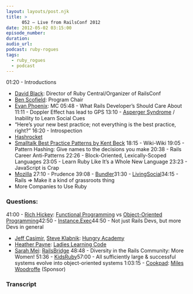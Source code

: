 ```yaml
---
layout: layouts/post.njk
title: >
      052 – Live from RailsConf 2012
date: 2012-05-02 03:15:00
episode_number: 
duration: 
audio_url: 
podcast: ruby-rogues
tags: 
  - ruby_rogues
  - podcast
---
```


01:20 - Introductions

- [David Black](https://twitter.com/david_a_black):&nbsp;Director of Ruby Central/Organizer of RailsConf
- [Ben Scofield](https://twitter.com/bscofield):&nbsp;Program Chair
- [Evan Phoenix](https://twitter.com/evanphx):&nbsp;MC
05:48 -&nbsp;What Rails Developer’s Should Care About 11:11 - Doppler Effect has lead to GPS 13:10 - [Asperger Syndrome](http://en.wikipedia.org/wiki/Asperger_syndrome) / Inability to Learn Social Cues
- “Here’s your new best practice; not everything is the best practice, right?”
16:20 - Introspection
- [Hashrocket](http://hashrocket.com/)
- [Smalltalk Best Practice Patterns by Kent Beck](http://www.amazon.com/Smalltalk-Best-Practice-Patterns-Kent/dp/013476904X)
18:15 - Wiki-Wiki 19:05 - Pattern Hashing: Give names to the decisions you make 20:38 - Rails Career Anti-Patterns 22:26 - Block-Oriented, Lexically-Scoped Languages 23:05 - Learn Ruby Like It’s a Whole New Language 23:23 - JavaScript is Crap
- [Mozilla](https://www.mozilla.org/)
27:10 - Prudence 39:08 - [Bundler](http://bundler.io/)31:30 - [LivingSocial](https://www.livingsocial.com/)34:15 - Rails =\> Make it a kind of grassroots thing
- More Companies to Use Ruby

### Questions:
41:00 - [Rich Hickey](https://twitter.com/richhickey): [Functional Programming](http://en.wikipedia.org/wiki/Functional_programming) vs [Object-Oriented Programming](http://en.wikipedia.org/wiki/Object-oriented_programming)42:50 -&nbsp;[Instance.Exec](http://blog.bigbinary.com/2013/03/12/understanding-instance-exec-in-ruby.html)44:50 - Not just Rails Devs, but more Devs in general
- [Jeff Casimir](https://twitter.com/j3),&nbsp;[Steve Klabnik](https://twitter.com/steveklabnik):&nbsp;[Hungry Academy](http://www.hungryacademy.com/)
- [Heather Payne](https://twitter.com/heatherpayne): [Ladies Learning Code](http://ladieslearningcode.com/)
- [Sarah Mei](https://twitter.com/sarahmei):&nbsp;[RailsBridge](http://www.railsbridge.org/)
48:48 - Diversity in the Rails Community: More Women! 51:36 - [KidsRuby](http://kidsruby.com/)57:00 - All sufficiently large & successful systems evolve into object-oriented systems 1:03:15 -&nbsp;[Cookpad](https://en.cookpad.com/):&nbsp;[Miles Woodroffe](http://about.me/mileswoodroffe) (Sponsor)

### Transcript


